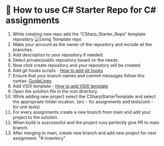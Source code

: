 # 🎯 How to use C# Starter Repo for C# assignments 
 1. While creating new repo add the “CSharp_Starter_Repo” template repository
![Using Template repo](https://github.com/solitontech/CSharp_Starter_Repo/blob/main/docs/assets/Images/HowToUseStarterRepo_Images/HowToUseStarterRepo.jpg) 
 2. Make your account as the owner of the repository and include all the branches.
 3. Add description to your repository if needed.
 4. Select private/public repository based on the needs.
 5. Now click create repository and your repository will be created.
 6. Add git hooks scripts - [How to add git hooks](https://github.com/solitontech/CSharp_Starter_Repo/blob/main/docs/GitHooks.md)
 7. Ensure that your branch names and commit messages follow this syntax: [GuideLines](https://github.com/solitontech/CSharp_Starter_Repo/blob/313030ea36043f4d2a6eb4258c68b31737cacc26/docs/Guidelines%20for%20GIT.md)
 8. Add VSIX template -  [How to add VSIX template](https://github.com/solitontech/CSharp_Starter_Repo/blob/main/docs/VSIX%20template%20Manual.md)
 9. Open the solution file in the root directory.
 10. While adding new project select the CSharpStarterTemplate and select the appropriate folder location.
     (src - for assignments and tests/unit - for unit tests)
 11. For every assignments create a new branch from main and add your project to the solution.
 12. When build is susccessful and the project runs perfectly give PR to main branch.
 13. After merging to main, create new branch and add new project for next assignment.
"# inventory" 
